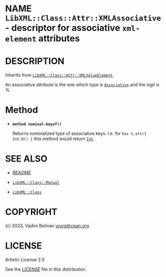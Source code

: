 NAME `LibXML::Class::Attr::XMLAssociative` - descriptor for associative `xml-element` attributes
================================================================================================

DESCRIPTION
===========

Inherits from [`LibXML::Class::Attr::XMLValueElement`](XMLValueElement.md).

An associative attribute is the one which type is [`Associative`](https://docs.raku.org/type/Associative) and the sigil is *%*.

Method
======

  * **`method nominal-keyof()`**

    Returns nominalized type of associative keys. I.e. for `has %.attr{ Int:D() }` this method would return [`Int`](https://docs.raku.org/type/Int).

SEE ALSO
========

  * [*README*](../../../../../README.md)

  * [`LibXML::Class::Manual`](../Manual.md)

  * [`LibXML::Class`](../../Class.md)

COPYRIGHT
=========

(c) 2023, Vadim Belman <vrurg@cpan.org>

LICENSE
=======

Artistic License 2.0

See the [*LICENSE*](../../../../LICENSE) file in this distribution.

